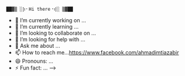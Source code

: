 


    ██▓▒ ░⡷⠂𝙷𝚒 𝚝𝚑𝚎𝚛𝚎⠐⢾░ ▒▓██

- 🔭 I’m currently working on ...
- 🌱 I’m currently learning ...
- 👯 I’m looking to collaborate on ...
- 🤔 I’m looking for help with ...
- 💬 Ask me about ...
- 📫 How to reach me...https://www.facebook.com/ahmadimtiazabir
- 😄 Pronouns: ...
- ⚡ Fun fact: ...
-->
